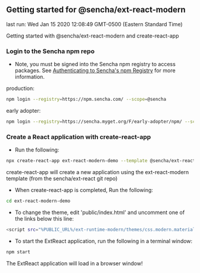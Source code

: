 ## Getting started for @sencha/ext-react-modern

last run: Wed Jan 15 2020 12:08:49 GMT-0500 (Eastern Standard Time)

Getting started with @sencha/ext-react-modern and create-react-app

### Login to the Sencha npm repo

* Note, you must be signed into the Sencha npm registry to access packages.
See [Authenticating to Sencha's npm Registry](getting_started.html#getting_started_-_authenticating_to_sencha_s_npm_registry)
for more information.

production:

```sh
npm login --registry=https://npm.sencha.com/ --scope=@sencha
```

early adopter:

```sh
npm login --registry=https://sencha.myget.org/F/early-adopter/npm/ --scope=@sencha
```

### Create a React application with create-react-app

- Run the following:

```sh
npx create-react-app ext-react-modern-demo --template @sencha/ext-react-modern
```

create-react-app will create a new application using the ext-react-modern template
(from the sencha/ext-react git repo)

- When create-react-app is completed, Run the following:

```sh
cd ext-react-modern-demo
```

- To change the theme, edit 'public/index.html' and uncomment one of the links below this line:

```sh
<script src="%PUBLIC_URL%/ext-runtime-modern/themes/css.modern.material.js"></script>
```

- To start the ExtReact application, run the following in a terminal window:

```sh
npm start
```

The ExtReact application will load in a browser window!
